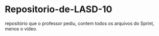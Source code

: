 # Repositorio-de-LASD-10
repositório que o professor pediu, contem todos os arquivos do Sprint, menos o vídeo.
